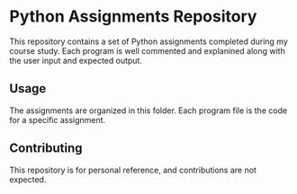 # Python Assignments Repository

This repository contains a set of Python assignments completed during my course study. Each program is well commented and explanined along with the user input and expected output.

## Usage

The assignments are organized in this folder. Each program file is the code for a specific assignment.

## Contributing

This repository is for personal reference, and contributions are not expected.
